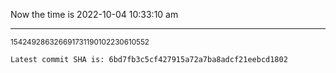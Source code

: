 Now the time is 2022-10-04 10:33:10 am

---

<small>154249286326691731190102230610552</small>

```txt
Latest commit SHA is: 6bd7fb3c5cf427915a72a7ba8adcf21eebcd1802
```
